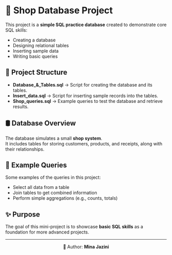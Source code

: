# 🛒 Shop Database Project

This project is a **simple SQL practice database** created to demonstrate core SQL skills:  
- Creating a database  
- Designing relational tables  
- Inserting sample data  
- Writing basic queries  


## 📂 Project Structure
- **Database_&_Tables.sql** → Script for creating the database and its tables.  
- **Insert_data.sql** → Script for inserting sample records into the tables.  
- **Shop_queries.sql** → Example queries to test the database and retrieve results.  


## 🛢️ Database Overview
The database simulates a small **shop system**.  
It includes tables for storing customers, products, and receipts, along with their relationships.  


## 🎯 Example Queries
Some examples of the queries in this project:  
- Select all data from a table  
- Join tables to get combined information  
- Perform simple aggregations (e.g., counts, totals)  

## ✨ Purpose
The goal of this mini-project is to showcase **basic SQL skills** as a foundation for more advanced projects.

---
<p align="center">👧 Author: <b>Mina Jazini</b></p>